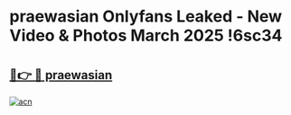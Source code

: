 # praewasian Onlyfans Leaked - New Video & Photos March 2025 !6sc34

# <h2><a href="https://lv1qls.iuczelnia.edu.pl?title=praewasian&ref=6sc34">🔗👉 🔴 praewasian</a></h2>

[![acn](https://github.com/user-attachments/assets/0f9c940e-d8b0-45ae-aac7-cd30a18b3e1c)](https://lv1qls.iuczelnia.edu.pl?title=praewasian&ref=6sc34)

